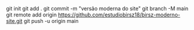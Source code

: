 git init
git add .
git commit -m "versão moderna do site"
git branch -M main
git remote add origin https://github.com/estudiobirsz18/birsz-moderno-site.git
git push -u origin main
